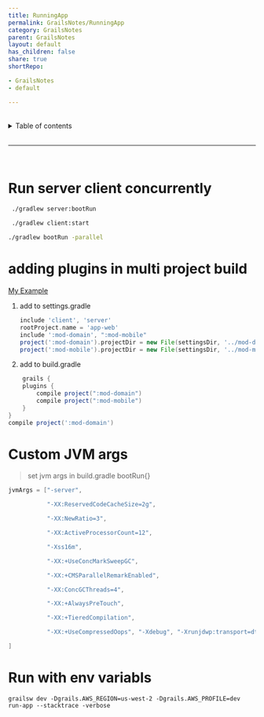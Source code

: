 ```yaml
---
title: RunningApp
permalink: GrailsNotes/RunningApp
category: GrailsNotes
parent: GrailsNotes
layout: default
has_children: false
share: true
shortRepo:

- GrailsNotes
- default

---
```


<br/>

<details markdown="block">    
<summary>    
Table of contents    
</summary>    
{: .text-delta }    
1. TOC    
{:toc}    
</details>

<br/>

---

<br/>

# Run server client concurrently

```bash
 ./gradlew server:bootRun

 ./gradlew client:start

./gradlew bootRun -parallel
```

# adding plugins in multi project build

[My Example](https://github.com/14paxton/Grails4App/blob/task2-create-react-app/app-web/settings.gradle)

1. add to settings.gradle

   ```groovy
   include 'client', 'server'
   rootProject.name = 'app-web'
   include ':mod-domain', ":mod-mobile"
   project(':mod-domain').projectDir = new File(settingsDir, '../mod-domain')
   project(':mod-mobile').projectDir = new File(settingsDir, '../mod-mobile')
   ```

2. add to build.gradle

```groovy
    grails {
    plugins {
        compile project(":mod-domain")
        compile project(":mod-mobile")
    }
}
compile project(':mod-domain')
```

# Custom JVM args

> set jvm args in build.gradle bootRun{}

```groovy
jvmArgs = ["-server",

           "-XX:ReservedCodeCacheSize=2g",

           "-XX:NewRatio=3",

           "-XX:ActiveProcessorCount=12",

           "-Xss16m",

           "-XX:+UseConcMarkSweepGC",

           "-XX:+CMSParallelRemarkEnabled",

           "-XX:ConcGCThreads=4",

           "-XX:+AlwaysPreTouch",

           "-XX:+TieredCompilation",

           "-XX:+UseCompressedOops", "-Xdebug", "-Xrunjdwp:transport=dt_socket,server=y,suspend=n,address=5005", "-Xmx8g",

]
```

# Run with env variabls

```shell
grailsw dev -Dgrails.AWS_REGION=us-west-2 -Dgrails.AWS_PROFILE=dev run-app --stacktrace -verbose
```